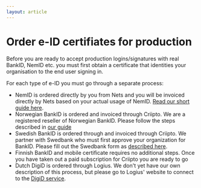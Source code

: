 ```yaml
---
layout: article
---
```


# Order e-ID certifiates for production

Before you are ready to accept production logins/signatures with real BankID, NemID etc. you must first obtain a certificate that identities your organisation to the end user signing in.

For each type of e-ID you must go through a separate process:

- NemID is ordered directly by you from Nets and you will be invoiced directly by Nets based on your actual usage of NemID. [Read our short guide here](/eid-specifics/order-dk-nemid).
- Norwegian BankID is ordered and invoiced through Criipto. We are a registered reseller of Norwegian BankID. Please follow the steps described in [our guide](/eid-specifics/order-no-bankid)
- Swedish BankID is ordered through and invoiced through Criipto. We partner with Swedbank who must first approve your organization for BankID. Please fill out the Swedbank form as [described here](/eid-specifics/order-se-bankid).
- Finnish BankID and mobile certificate requires no additional steps. Once you have taken out a paid subscription for Criipto you are ready to go
- Dutch DigiD is ordered through Logius. We don't yet have our own description of this process, but please go to Logius' website to connect to the [DigiD service](https://logius.nl/diensten/digid/aansluiten-op-digid).